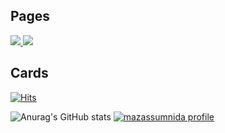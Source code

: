 ## Pages

<p>
  <a href="https://www.instagram.com/cpwoo" target="_blank">
    <img src="https://img.shields.io/badge/Instagram-CB3F7C?style=flat-square&logo=Instagram&logoColor=white"/>
  </a>
  <a href="https://solved.ac/profile/world9969" target="_blank">
    <img src="https://img.shields.io/badge/solved.ac-00FF7?style=flat-square"/>
  </a>
</p>

## Cards
[![Hits](https://hits.seeyoufarm.com/api/count/incr/badge.svg?url=https%3A%2F%2Fgithub.com%2Fcpwoo)](https://github.com/cpwoo)

![Anurag's GitHub stats](https://github-readme-stats.vercel.app/api?username=cpwoo&show_icons=true&theme=radical)
[![mazassumnida profile](http://mazassumnida.wtf/api/v2/generate_badge?boj=world9969)](https://solved.ac/profile/world9969)
